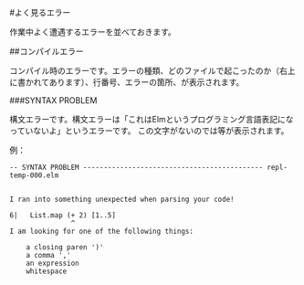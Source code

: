 #よく見るエラー

作業中よく遭遇するエラーを並べておきます。

##コンパイルエラー

コンパイル時のエラーです。エラーの種類、どのファイルで起こったのか（右上に書かれてあります）、行番号、エラーの箇所、が表示されます。

###SYNTAX PROBLEM

構文エラーです。構文エラーは「これはElmというプログラミング言語表記になっていないよ」というエラーです。
この文字がないのでは等が表示されます。

例：
```
-- SYNTAX PROBLEM -------------------------------------------- repl-temp-000.elm


I ran into something unexpected when parsing your code!

6|   List.map (+ 2) [1..5]
               ^
I am looking for one of the following things:

    a closing paren ')'
    a comma ','
    an expression
    whitespace
```
